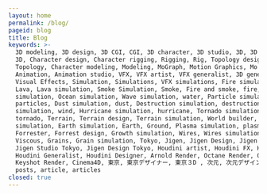 ```yaml
---
layout: home
permalink: /blog/
pageid: blog
title: Blog
keywords: >-
  3D modeling, 3D design, 3D CGI, CGI, 3D character, 3D studio, 3D, 3D Tokyo,
  3D, Character design, Character rigging, Rigging, Rig, Topology design,
  Topology, Character modeling, Modeling, MoGraph, Motion Graphics, Mo graph,
  Animation, Animation studio, VFX, VFX artist, VFX generalist, 3D generalist,
  Visual Effects, Simulation, Simulations, VFX simulations, Fire simulation,
  Lava, Lava simulation, Smoke Simulation, Smoke, Fire and smoke, fire, Water
  simulation, Ocean simulation, Wave simulation, water, Particle simulation,
  particles, Dust simulation, dust, Destruction simulation, destruction, Wind
  simulation, wind, Hurricane simulation, hurricane, Tornado simulation,
  tornado, Terrain, Terrain design, Terrain simulation, World builder, World
  simulation, Earth simulation, Earth, Ground, Plasma simulation, plasma,
  Forrester, Forrest design, Growth simulation, Wires, Wires simulation,
  Viscous, Grains, Grain simulation, Tokyo, Jigen, Jigen Design, Jigen Studio,
  Jigen Studio Tokyo, Jigen Design Tokyo, Houdini artist, Houdini FX, Houdini,
  Houdini Generalist, Houdini Designer, Arnold Render, Octane Render, Octane,
  Keyshot Render, Cinema4D, 東京, 東京デザイナー, 東京３D , 次元, 次元デザイン, 次元３D,  blog, shop,
  posts, article, articles
closed: true
---
```


